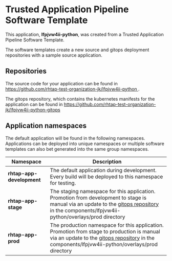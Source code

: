 # Trusted Application Pipeline Software Template

This application, **lfpjvw4ii-python**, was created from a Trusted Application Pipeline Software Template.

The software templates create a new source and gitops deployment repositories with a sample source application. 

## Repositories

The source code for your application can be found in [https://github.com/rhtap-test-organization-jk/lfpjvw4ii-python ](https://github.com/rhtap-test-organization-jk/lfpjvw4ii-python ).
 
The gitops repository, which contains the kubernetes manifests for the application can be found in 
[https://github.com/rhtap-test-organization-jk/lfpjvw4ii-python-gitops ](https://github.com/rhtap-test-organization-jk/lfpjvw4ii-python-gitops ) 

## Application namespaces 

The default application will be found in the following namespaces. Applications can be deployed into unique namespaces or multiple software templates can also bet generated into the same group namespaces.  

|  Namespace   |  Description   |  
| -------- | -------- |   
| **rhtap-app-development** | The default application during development. Every build will be deployed to this namespace for testing. | 
| **rhtap-app-stage** | The staging namespace for this application. Promotion from development to stage is manual via an update to the [gitops repository](https://github.com/rhtap-test-organization-jk/lfpjvw4ii-python-gitops ) in the components/lfpjvw4ii-python/overlays/prod directory |  
| **rhtap-app-prod** | The production namespace for this application. Promotion from stage to production is manual via an update to the [gitops repository](https://github.com/rhtap-test-organization-jk/lfpjvw4ii-python-gitops ) in the components/lfpjvw4ii-python/overlays/prod directory | 
